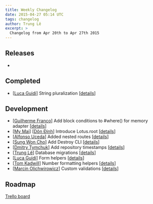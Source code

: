 ```yaml
---
title: Weekly Changelog
date: 2015-04-27 05:14 UTC
tags: changelog
author: Trung Lê
excerpt: >
  Changelog from Apr 20th to Apr 27th 2015
---
```


## Releases

-

## Completed

- [[Luca Guidi](https://github.com/jodosha)] String pluralization [[details](https://github.com/lotus/utils/pull/72)]

## Development

- [[Guilherme Franco](https://github.com/guilhermeFranco)] Add block conditions to #where() for memory adapter [[details](https://github.com/lotus/model/pull/180)]
- [[My Mai](https://github.com/mymai91)] [[Dôn Đinh](https://github.com/dondinhit)] Introduce Lotus.root [[details](https://github.com/lotus/lotus/pull/213)]
- [[Alfonso Uceda](https://github.com/AlfonsoUceda)] Added nested routes [[details](https://github.com/lotus/router/pull/51)]
- [[Sung Won Cho](https://github.com/sungwoncho)] Add Destroy CLI [[details](https://github.com/lotus/lotus/pull/194)]
- [[Dmitry Tymchuk](https://github.com/dsnipe)] Add repository timestamps [[details](https://github.com/lotus/model/pull/169)]
- [[Trung Lê](https://github.com/joneslee85)] Database migrations [[details](https://github.com/lotus/model/pull/144)]
- [[Luca Guidi](https://github.com/jodosha)] Form helpers [[details](https://github.com/lotus/helpers/pull/16)]
- [[Tom Kadwill](https://github.com/tomkadwill)] Number formatting helpers [[details](https://github.com/lotus/helpers/pull/11)]
- [[Marcin Olichwirowicz](https://github.com/rodzyn)] Custom validations [[details](https://github.com/lotus/validations/pull/49)]

## Roadmap

[Trello board](http://bit.ly/lotusrb-roadmap)
